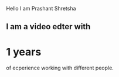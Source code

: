 Hello I am Prashant Shretsha
<br> 
<h2>I am a video edter with <h1>1 years </h1> of ecperience working with different people.</h2>
